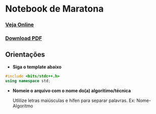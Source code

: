 # Notebook de Maratona

### [Veja Online](https://github.com/TonyALima/notebook-maratona/blob/main/notebook.md)

### [Download PDF](https://github.com/TonyALima/notebook-maratona/releases/download/v1.0/Notebook.pdf)

## Orientações

* **Siga o template abaixo**

``` cpp
#include <bits/stdc++.h>
using namespace std;


```

* **Nomeie o arquivo com o nome do(a) algoritimo/técnica**

  Utlilize letras maiúsculas e hífen para separar palavras.
  Ex: Nome-Algoritmo

